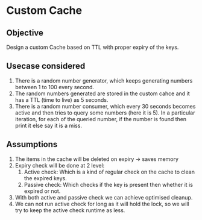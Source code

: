 # Custom Cache

## Objective
Design a custom Cache based on TTL with proper expiry of the keys.

## Usecase considered
1. There is a random number generator, which keeps generating numbers between 1 to 100 every second.
2. The random numbers generated are stored in the custom cahce and it has a TTL (time to live) as 5 seconds.
3. There is a random number consumer, which every 30 seconds becomes active and then tries to query some numbers (here it is 5). In a particular iteration, for each of the queried number, if the number is found then print it else say it is a miss.


## Assumptions
1. The items in the cache will be deleted on expiry -> saves memory
2. Expiry check will be done at 2 level:
   1. Active check: Which is a kind of regular check on the cache to clean the expired keys.
   2. Passive check: Which checks if the key is present then whether it is expired or not.
3. With both active and passive check we can achieve optimised cleanup.
4. We can not run active check for long as it will hold the lock, so we will try to keep the active check runtime as less.
